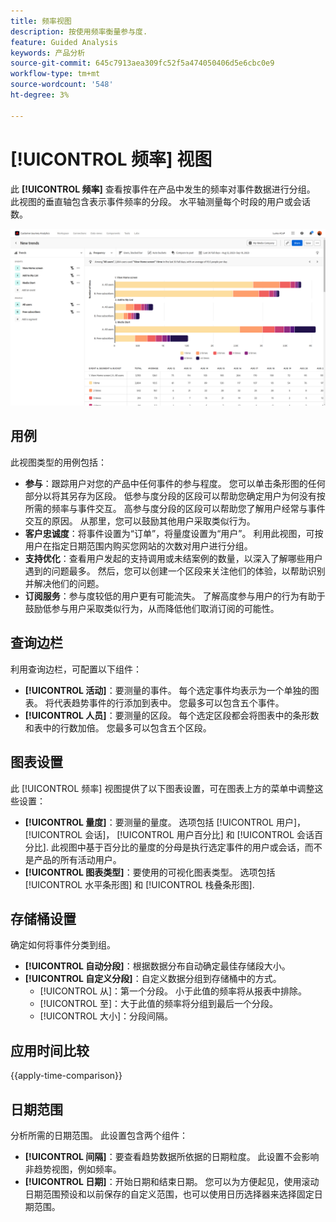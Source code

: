```yaml
---
title: 频率视图
description: 按使用频率衡量参与度.
feature: Guided Analysis
keywords: 产品分析
source-git-commit: 645c7913aea309fc52f5a474050406d5e6cbc0e9
workflow-type: tm+mt
source-wordcount: '548'
ht-degree: 3%

---
```


# [!UICONTROL 频率] 视图

此 **[!UICONTROL 频率]** 查看按事件在产品中发生的频率对事件数据进行分组。 此视图的垂直轴包含表示事件频率的分段。 水平轴测量每个时段的用户或会话数。

![频率屏幕快照](../assets/frequency-stacked.png)

## 用例

此视图类型的用例包括：

* **参与**：跟踪用户对您的产品中任何事件的参与程度。 您可以单击条形图的任何部分以将其另存为区段。 低参与度分段的区段可以帮助您确定用户为何没有按所需的频率与事件交互。 高参与度分段的区段可以帮助您了解用户经常与事件交互的原因。 从那里，您可以鼓励其他用户采取类似行为。
* **客户忠诚度**：将事件设置为“订单”，将量度设置为“用户”。 利用此视图，可按用户在指定日期范围内购买您网站的次数对用户进行分组。
* **支持优化**：查看用户发起的支持调用或未结案例的数量，以深入了解哪些用户遇到的问题最多。 然后，您可以创建一个区段来关注他们的体验，以帮助识别并解决他们的问题。
* **订阅服务**：参与度较低的用户更有可能流失。 了解高度参与用户的行为有助于鼓励低参与用户采取类似行为，从而降低他们取消订阅的可能性。

## 查询边栏

利用查询边栏，可配置以下组件：

* **[!UICONTROL 活动]**：要测量的事件。 每个选定事件均表示为一个单独的图表。 将代表趋势事件的行添加到表中。 您最多可以包含五个事件。
* **[!UICONTROL 人员]**：要测量的区段。 每个选定区段都会将图表中的条形数和表中的行数加倍。 您最多可以包含五个区段。

## 图表设置

此 [!UICONTROL 频率] 视图提供了以下图表设置，可在图表上方的菜单中调整这些设置：

* **[!UICONTROL 量度]**：要测量的量度。 选项包括 [!UICONTROL 用户]，  [!UICONTROL 会话]，  [!UICONTROL 用户百分比] 和  [!UICONTROL 会话百分比]. 此视图中基于百分比的量度的分母是执行选定事件的用户或会话，而不是产品的所有活动用户。
* **[!UICONTROL 图表类型]**：要使用的可视化图表类型。 选项包括 [!UICONTROL 水平条形图] 和 [!UICONTROL 栈叠条形图].

## 存储桶设置

确定如何将事件分类到组。

* **[!UICONTROL 自动分段]**：根据数据分布自动确定最佳存储段大小。
* **[!UICONTROL 自定义分段]**：自定义数据分组到存储桶中的方式。
   * [!UICONTROL 从]：第一个分段。 小于此值的频率将从报表中排除。
   * [!UICONTROL 至]：大于此值的频率将分组到最后一个分段。
   * [!UICONTROL 大小]：分段间隔。

## 应用时间比较

{{apply-time-comparison}}

## 日期范围

分析所需的日期范围。 此设置包含两个组件：

* **[!UICONTROL 间隔]**：要查看趋势数据所依据的日期粒度。 此设置不会影响非趋势视图，例如频率。
* **[!UICONTROL 日期]**：开始日期和结束日期。 您可以为方便起见，使用滚动日期范围预设和以前保存的自定义范围，也可以使用日历选择器来选择固定日期范围。
